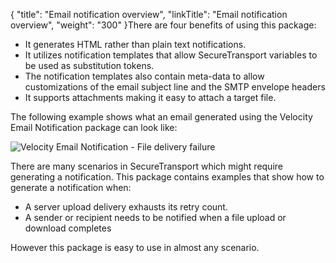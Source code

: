 {
    "title": "Email notification overview",
    "linkTitle": "Email notification overview",
    "weight": "300"
}There are four benefits of using this package:

-   It generates HTML rather than plain text notifications.
-   It utilizes notification templates that allow <span class="mc-variable axway_variables.Component_Short_Name variable">SecureTransport</span> variables to be used as substitution tokens.
-   The notification templates also contain meta-data to allow customizations of the email subject line and the SMTP envelope headers
-   It supports attachments making it easy to attach a target file.

The following example shows what an email generated using the Velocity Email Notification package can look like:

<img src="/Images/SecureTransport/emailnotificationmessage_example.PNG" class="maxWidth" alt="Velocity Email Notification - File delivery failure" />

There are many scenarios in <span class="mc-variable axway_variables.Component_Short_Name variable">SecureTransport</span> which might require generating a notification. This package contains examples that show how to generate a notification when:

-   A server upload delivery exhausts its retry count.
-   A sender or recipient needs to be notified when a file upload or download completes

However this package is easy to use in almost any scenario.

